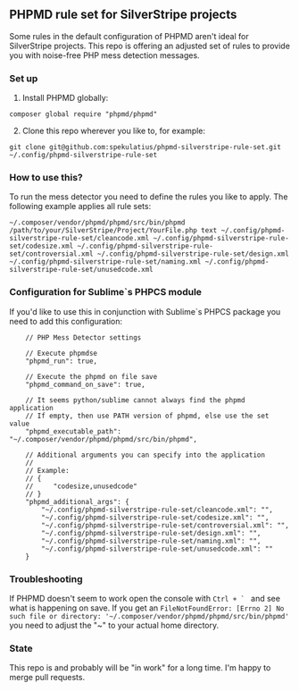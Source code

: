 ## PHPMD rule set for SilverStripe projects

Some rules in the default configuration of PHPMD aren't ideal for SilverStripe projects. This repo is offering an adjusted set of rules to provide you with noise-free PHP mess detection messages.

### Set up

1. Install PHPMD globally:

```
composer global require "phpmd/phpmd"
```

2. Clone this repo wherever you like to, for example:

```
git clone git@github.com:spekulatius/phpmd-silverstripe-rule-set.git ~/.config/phpmd-silverstripe-rule-set
```


### How to use this?

To run the mess detector you need to define the rules you like to apply. The following example applies all rule sets:
  ```
  ~/.composer/vendor/phpmd/phpmd/src/bin/phpmd /path/to/your/SilverStripe/Project/YourFile.php text ~/.config/phpmd-silverstripe-rule-set/cleancode.xml ~/.config/phpmd-silverstripe-rule-set/codesize.xml ~/.config/phpmd-silverstripe-rule-set/controversial.xml ~/.config/phpmd-silverstripe-rule-set/design.xml ~/.config/phpmd-silverstripe-rule-set/naming.xml ~/.config/phpmd-silverstripe-rule-set/unusedcode.xml
  ```

### Configuration for Sublime`s PHPCS module

If you'd like to use this in conjunction with Sublime`s PHPCS package you need to add this configuration:

```
    // PHP Mess Detector settings

    // Execute phpmdse
    "phpmd_run": true,

    // Execute the phpmd on file save
    "phpmd_command_on_save": true,

    // It seems python/sublime cannot always find the phpmd application
    // If empty, then use PATH version of phpmd, else use the set value
    "phpmd_executable_path": "~/.composer/vendor/phpmd/phpmd/src/bin/phpmd",

    // Additional arguments you can specify into the application
    //
    // Example:
    // {
    //     "codesize,unusedcode"
    // }
    "phpmd_additional_args": {
        "~/.config/phpmd-silverstripe-rule-set/cleancode.xml": "",
        "~/.config/phpmd-silverstripe-rule-set/codesize.xml": "",
        "~/.config/phpmd-silverstripe-rule-set/controversial.xml": "",
        "~/.config/phpmd-silverstripe-rule-set/design.xml": "",
        "~/.config/phpmd-silverstripe-rule-set/naming.xml": "",
        "~/.config/phpmd-silverstripe-rule-set/unusedcode.xml": ""
    }
```

### Troubleshooting

If PHPMD doesn't seem to work open the console with ```Ctrl + ` ``` and see what is happening on save. If you get an ```FileNotFoundError: [Errno 2] No such file or directory: '~/.composer/vendor/phpmd/phpmd/src/bin/phpmd'``` you need to adjust the "~" to your actual home directory.


### State

This repo is and probably will be "in work" for a long time. I'm happy to merge pull requests.
